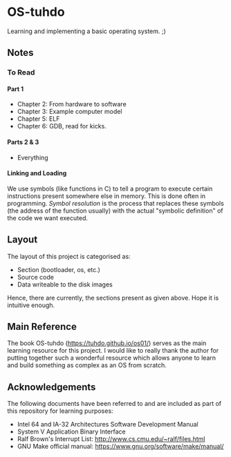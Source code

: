 # OS-tuhdo
Learning and implementing a basic operating system. ;)

## Notes
### To Read
#### Part 1
+ Chapter 2: From hardware to software
+ Chapter 3: Example computer model
+ Chapter 5: ELF
+ Chapter 6: GDB, read for kicks.

#### Parts 2 & 3
+ Everything

#### Linking and Loading
We use symbols (like functions in C) to tell a program to execute certain instructions present somewhere else in memory. This is done often in programming. *Symbol resolution* is the process that replaces these symbols (the address of the function usually) with the actual "symbolic definition" of the code we want executed.

## Layout
The layout of this project is categorised as:
+ Section (bootloader, os, etc.)
+ Source code
+ Data writeable to the disk images

Hence, there are currently, the sections present as given above. Hope it is intuitive enough.

## Main Reference
The book OS-tuhdo (https://tuhdo.github.io/os01/) serves as the main learning resource for this project. I would like to really thank the author for putting together such a wonderful resource which allows anyone to learn and build something as complex as an OS from scratch.

## Acknowledgements
The following documents have been referred to and are included as part of this repository for learning purposes:
+ Intel 64 and IA-32 Architectures Software Development Manual
+ System V Application Binary Interface
+ Ralf Brown's Interrupt List: http://www.cs.cmu.edu/~ralf/files.html
+ GNU Make official manual: https://www.gnu.org/software/make/manual/
